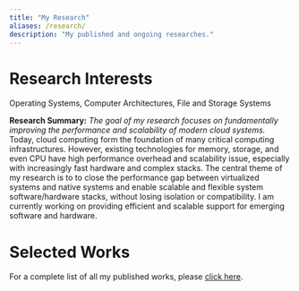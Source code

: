 ```yaml
---
title: "My Research"
aliases: /research/
description: "My published and ongoing researches."
---
```


# Research Interests

Operating Systems, Computer Architectures, File and Storage Systems

__Research Summary:__ _The goal of my research focuses on fundamentally improving the performance and scalability of modern cloud systems._ Today, cloud computing form the foundation of many critical computing infrastructures. However, existing technologies for memory, storage, and even CPU have high performance overhead and scalability issue, especially with increasingly fast hardware and complex stacks. The central theme of my research is to to close the performance gap between virtualized systems and native systems and enable scalable and flexible system software/hardware stacks, without losing isolation or compatibility. I am currently working on providing efficient and scalable support for emerging software and hardware.

# Selected Works

For a complete list of all my published works, please [click here](/publications/).
